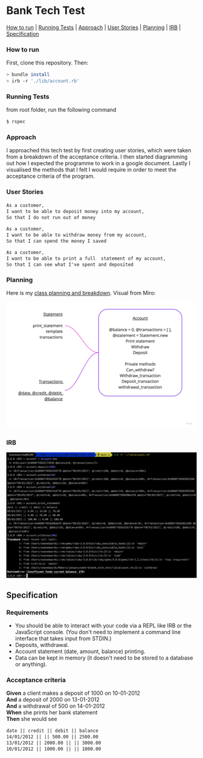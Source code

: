 # Bank Tech Test

[How to run](#How-to-run) | [Running Tests](#Running-Tests) | [Approach](#Approach) | [User Stories](#User-Stories) | [Planning](#Planning) | [IRB](#IRB) | [Specification](#Specification)

### How to run
First, clone this repository. Then:

```bash
> bundle install
> irb -r './lib/account.rb'
```

### Running Tests
from root folder, run the following command
```bash
$ rspec
```

### Approach
I approached this tech test by first creating user stories, which were taken from a breakdown of the acceptance criteria.
I then started diagramming out how I expected the programme to work in a google document.
Lastly I visualised the methods that I felt I would require in order to meet the acceptance criteria of the program.

### User Stories
```
As a customer,
I want to be able to deposit money into my account,
So that I do not run out of money
```

```
As a customer,
I want to be able to withdraw money from my account,
So that I can spend the money I saved
```

```
As a customer,
I want to be able to print a full  statement of my account,
So that I can see what I've spent and deposited
```
### Planning

Here is my [class planning and breakdown](https://docs.google.com/document/d/1j1xMccRkOlpET7PLq8427yrgkl-zQ5Wsj4qcw52c7KU/edit). Visual from Miro:

![Class diagram](./class_diagram.jpg)

### IRB
<img width="1075" alt="Screenshot 2021-01-12 at 14 02 46" src="./Screenshot 2021-03-09 at 15.23.30.png">


## Specification

### Requirements

* You should be able to interact with your code via a REPL like IRB or the JavaScript console.  (You don't need to implement a command line interface that takes input from STDIN.)
* Deposits, withdrawal.
* Account statement (date, amount, balance) printing.
* Data can be kept in memory (it doesn't need to be stored to a database or anything).

### Acceptance criteria

**Given** a client makes a deposit of 1000 on 10-01-2012  
**And** a deposit of 2000 on 13-01-2012  
**And** a withdrawal of 500 on 14-01-2012  
**When** she prints her bank statement  
**Then** she would see

```
date || credit || debit || balance
14/01/2012 || || 500.00 || 2500.00
13/01/2012 || 2000.00 || || 3000.00
10/01/2012 || 1000.00 || || 1000.00
```
